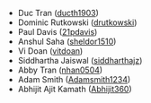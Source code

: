 - Duc Tran ([ducth1903](https://github.com/ducth1903))
- Dominic Rutkowski ([drutkowski](https://github.com/dominicrutk))
- Paul Davis ([21pdavis](https://github.com/21pdavis))
- Anshul Saha ([sheldor1510](https://github.com/sheldor1510))
- Vi Doan ([vitdoan](https://github.com/vitdoan))
- Siddhartha Jaiswal ([siddharthajz](https://github.com/siddharthajz))
- Abby Tran ([nhan0504](https://github.com/nhan0504))
- Adam Smith ([Adamsmith1234](https://github.com/Adamsmith1234))
- Abhijit Ajit Kamath ([Abhijit360](https://github.com/abhijit360))
